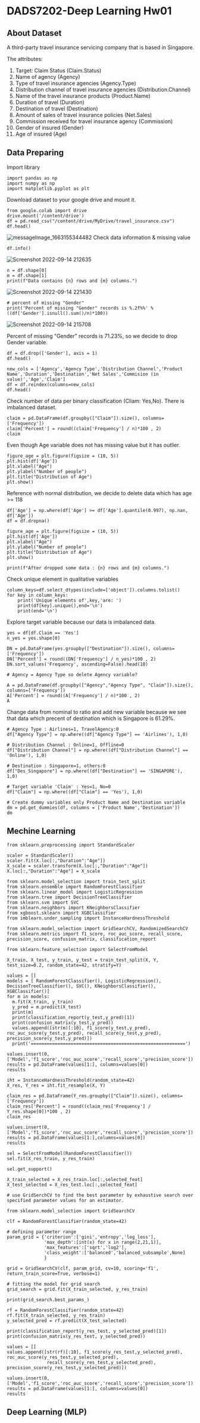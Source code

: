 # DADS7202-Deep Learning Hw01

## About Dataset
A third-party travel insurance servicing company that is based in Singapore.

The attributes:

1. Target: Claim Status (Claim.Status)
2. Name of agency (Agency)
3. Type of travel insurance agencies (Agency.Type)
4. Distribution channel of travel insurance agencies (Distribution.Channel)
5. Name of the travel insurance products (Product.Name)
6. Duration of travel (Duration)
7. Destination of travel (Destination)
8. Amount of sales of travel insurance policies (Net.Sales)
9. Commission received for travel insurance agency (Commission)
10. Gender of insured (Gender)
11. Age of insured (Age)

## Data Preparing

Import library
```
import pandas as np
import numpy as np
import matplotlib.pyplot as plt
```
Download dataset to your google drive and mount it.
```
from google.colab import drive
drive.mount('/content/drive')
df = pd.read_csv("/content/drive/MyDrive/travel_insurance.csv")
df.head()
``````
![messageImage_1663155344482](https://user-images.githubusercontent.com/113499057/190196116-fd964dcc-7588-4966-9010-068cbc39cebe.jpg)
Check data information & missing value
``````
df.info()
``````
![Screenshot 2022-09-14 212635](https://user-images.githubusercontent.com/113499057/190195652-d0b5cb8b-ce40-4894-8cd9-5fec4b89edd9.jpg)
``````
n = df.shape[0]
m = df.shape[1]
print(f"Data contains {n} rows and {m} columns.")
``````
![Screenshot 2022-09-14 221430](https://user-images.githubusercontent.com/113499057/190198230-0080316e-d02b-4bdd-8189-22811f45786b.jpg)
``````
# percent of missing "Gender" 
print('Percent of missing "Gender" records is %.2f%%' %((df['Gender'].isnull().sum()/n)*100))
``````
![Screenshot 2022-09-14 215708](https://user-images.githubusercontent.com/113499057/190197245-cd2c984d-8c7b-4634-b6e6-652e1273f797.jpg)

Percent of missing "Gender" records is 71.23%, so we decide to drop Gender variable.
``````
df = df.drop(['Gender'], axis = 1)
df.head()
``````
``````
new_cols = ['Agency','Agency Type','Distribution Channel','Product Name','Duration','Destination','Net Sales','Commision (in value)','Age','Claim']
df = df.reindex(columns=new_cols)
df.head()
``````
Check number of data per binary classification (Cliam: Yes,No). There is imbalanced dataset.
``````
claim = pd.DataFrame(df.groupby(["Claim"]).size(), columns=['Frequency'])
claim['Percent'] = round((claim['Frequency'] / n)*100 , 2)
claim
``````
Even though Age variable does not has missing value but it has outlier.
``````
figure_age = plt.figure(figsize = (10, 5))
plt.hist(df['Age'])
plt.xlabel("Age")
plt.ylabel("Number of people")
plt.title("Distribution of Age")
plt.show()
``````
Reference with normal distribution, we decide to delete data which has age >= 118
``````
df['Age'] = np.where(df['Age'] >= df['Age'].quantile(0.997), np.nan, df['Age'])
df = df.dropna()

figure_age = plt.figure(figsize = (10, 5))
plt.hist(df['Age'])
plt.xlabel("Age")
plt.ylabel("Number of people")
plt.title("Distribution of Age")
plt.show()
``````
``````
print(f"After dropped some data : {n} rows and {m} columns.")
``````
Check unique element in qualitative variables
``````
column_keys=df.select_dtypes(include=['object']).columns.tolist()
for key in column_keys:
    print('Unique elements of',key,'are: ')
    print(df[key].unique(),end='\n')
    print(end='\n')
``````
Explore target variable because our data is imbalanced data.
``````
yes = df[df.Claim == 'Yes']
n_yes = yes.shape[0]

DN = pd.DataFrame(yes.groupby(["Destination"]).size(), columns=['Frequency'])
DN['Percent'] = round((DN['Frequency'] / n_yes)*100 , 2)
DN.sort_values('Frequency', ascending=False).head(10)
``````
``````
# Agency = Agency Type so delete Agency variable?

A = pd.DataFrame(df.groupby(["Agency","Agency Type", "Claim"]).size(), columns=['Frequency'])
A['Percent'] = round((A['Frequency'] / n)*100 , 2)
A

``````
Change data from nominal to ratio and add new variable because we see that data which precent of destination which is Singapore is 61.29%.
``````
# Agency Type : Airlines=1, TravelAgency:0
df["Agency Type"] = np.where((df["Agency Type"] == 'Airlines'), 1,0)

# Distribution Channel : Online=1, Offline=0
df["Distribution Channel"] = np.where((df["Distribution Channel"] == 'Online'), 1,0)

# Destination : Singapore=1, others:0
df["Des_Singapore"] = np.where((df["Destination"] == 'SINGAPORE'), 1,0)

# Target variable 'Claim' : Yes=1, No=0
df["Claim"] = np.where((df["Claim"] == 'Yes'), 1,0)

# Create dummy variables only Product Name and Destination variable
dm = pd.get_dummies(df, columns = ['Product Name','Destination'])
dm
``````
## Mechine Learning
``````
from sklearn.preprocessing import StandardScaler
``````
``````
scaler = StandardScaler()
scaler.fit(X.loc[:,"Duration":"Age"])
X_scale = scaler.transform(X.loc[:,"Duration":"Age"])
X.loc[:,"Duration":"Age"] = X_scale
``````
``````
from sklearn.model_selection import train_test_split
from sklearn.ensemble import RandomForestClassifier
from sklearn.linear_model import LogisticRegression
from sklearn.tree import DecisionTreeClassifier
from sklearn.svm import SVC
from sklearn.neighbors import KNeighborsClassifier
from xgboost.sklearn import XGBClassifier
from imblearn.under_sampling import InstanceHardnessThreshold

from sklearn.model_selection import GridSearchCV, RandomizedSearchCV
from sklearn.metrics import f1_score, roc_auc_score, recall_score, precision_score, confusion_matrix, classification_report

from sklearn.feature_selection import SelectFromModel
``````
``````
X_train, X_test, y_train, y_test = train_test_split(X, Y, test_size=0.2, random_state=42, stratify=Y)
``````
``````
values = []
models = [ RandomForestClassifier(), LogisticRegression(), DecisionTreeClassifier(), SVC(), KNeighborsClassifier(), XGBClassifier()]
for m in models:
  m.fit(X_train, y_train)
  y_pred = m.predict(X_test)
  print(m)
  print(classification_report(y_test,y_pred)[1])
  print(confusion_matrix(y_test,y_pred))
  values.append([str(m)[:10], f1_score(y_test,y_pred), roc_auc_score(y_test,y_pred), recall_score(y_test,y_pred), precision_score(y_test,y_pred)])
  print('==========================================================')
``````
``````
values.insert(0,['Model','f1_score','roc_auc_score','recall_score','precision_score'])
results = pd.DataFrame(values[1:], columns=values[0])
results
``````
``````
iht = InstanceHardnessThreshold(random_state=42)
X_res, Y_res = iht.fit_resample(X, Y)
``````
``````
claim_res = pd.DataFrame(Y_res.groupby(["Claim"]).size(), columns=['Frequency'])
claim_res['Percent'] = round((claim_res['Frequency'] / Y_res.shape[0])*100 , 2)
claim_res
``````
``````
values.insert(0,['Model','f1_score','roc_auc_score','recall_score','precision_score'])
results = pd.DataFrame(values[1:],columns=values[0])
results
``````
``````
sel = SelectFromModel(RandomForestClassifier())
sel.fit(X_res_train, y_res_train)

sel.get_support()
``````
``````
X_train_selected = X_res_train.loc[:,selected_feat]
X_test_selected = X_res_test.loc[:,selected_feat]
``````
``````
# use GridSerchCV to find the best parameter by exhaustive search over specified parameter values for an estimator.

from sklearn.model_selection import GridSearchCV

clf = RandomForestClassifier(random_state=42)

# defining parameter range
param_grid = {'criterion':['gini','entropy','log_loss'],
              'max_depth':[int(x) for x in range(2,21,1)],
              'max_features':['sqrt','log2'],
              'class_weight':['balanced','balanced_subsample',None]
              }

grid = GridSearchCV(clf, param_grid, cv=10, scoring='f1', return_train_score=True, verbose=1)
  
# fitting the model for grid search
grid_search = grid.fit(X_train_selected, y_res_train)

print(grid_search.best_params_)
``````
``````
rf = RandomForestClassifier(random_state=42)
rf.fit(X_train_selected, y_res_train)
y_selected_pred = rf.predict(X_test_selected)
  
print(classification_report(y_res_test, y_selected_pred)[1])
print(confusion_matrix(y_res_test, y_selected_pred))

values = []
values.append([str(rf)[:10], f1_score(y_res_test,y_selected_pred), roc_auc_score(y_res_test,y_selected_pred), 
               recall_score(y_res_test,y_selected_pred), precision_score(y_res_test,y_selected_pred)])
``````
``````
values.insert(0,['Model','f1_score','roc_auc_score','recall_score','precision_score'])
results = pd.DataFrame(values[1:], columns=values[0])
results
``````

## Deep Learning (MLP)

